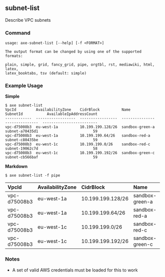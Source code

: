 
## subnet-list

Describe VPC subnets

### Command

```
usage: axe-subnet-list [--help] [-f <FORMAT>]

The output format can be changed by using one of the supported formats:

plain, simple, grid, fancy_grid, pipe, orgtbl, rst, mediawiki, html, latex,
latex_booktabs, tsv (default: simple)
```

### Example Usage

**Simple**
```
$ axe subnet-list
VpcId         AvailabilityZone    CidrBlock          Name             SubnetId           AvailableIpAddressCount
------------  ------------------  -----------------  ---------------  ---------------  -------------------------
vpc-d75008b3  eu-west-1a          10.199.199.128/26  sandbox-green-a  subnet-a70435d1                         59
vpc-d75008b3  eu-west-1a          10.199.199.64/26   sandbox-red-a    subnet-c80435be                         59
vpc-d75008b3  eu-west-1c          10.199.199.0/26    sandbox-red-c    subnet-19062c7d                         58
vpc-d75008b3  eu-west-1c          10.199.199.192/26  sandbox-green-c  subnet-cb566baf                         59
```

**Markdown**
```
$ axe subnet-list -f pipe
```

| VpcId        | AvailabilityZone   | CidrBlock         | Name            | SubnetId        |   AvailableIpAddressCount |
|:-------------|:-------------------|:------------------|:----------------|:----------------|--------------------------:|
| vpc-d75008b3 | eu-west-1a         | 10.199.199.128/26 | sandbox-green-a | subnet-a70435d1 |                        59 |
| vpc-d75008b3 | eu-west-1a         | 10.199.199.64/26  | sandbox-red-a   | subnet-c80435be |                        59 |
| vpc-d75008b3 | eu-west-1c         | 10.199.199.0/26   | sandbox-red-c   | subnet-19062c7d |                        58 |
| vpc-d75008b3 | eu-west-1c         | 10.199.199.192/26 | sandbox-green-c | subnet-cb566baf |                        59 |


### Notes

 - A set of valid AWS credentials must be loaded for this to work


